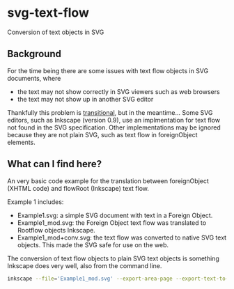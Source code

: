 # svg-text-flow
Conversion of text objects in SVG 

## Background

For the time being there are some issues with text flow objects in SVG documents, where
 * the text may not show correctly in SVG viewers such as web browsers
 * the text may not show up in another SVG editor

Thankfully this problem is [transitional](http://wiki.inkscape.org/wiki/index.php/Frequently_asked_questions#What_about_flowed_text.3F), but in the meantime... Some SVG editors, such as Inkscape (version 0.9), use an implmentation for text flow not found in the SVG specification. Other implementations may be ignored because they are not plain SVG, such as text flow in foreignObject elements. 

## What can I find here?

An very basic code example for the translation between foreignObject (XHTML code) and flowRoot (Inkscape) text flow. 

Example 1 includes:
* Example1.svg: a simple SVG document with text in a Foreign Object.
* Example1_mod.svg: the Foreign Object text flow was translated to Rootflow objects Inkscape. 
* Example1_mod+conv.svg: the text flow was converted to native SVG text objects. This made the SVG safe for use on the web.

The conversion of text flow objects to plain SVG text objects is something Inkscape does very well, also from the command line.
```bash
inkscape --file='Example1_mod.svg' --export-area-page --export-text-to-path --export-pdf='Example1_mod+conv.pdf'
```
